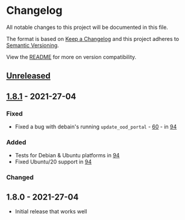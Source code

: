 # Changelog

All notable changes to this project will be documented in this file.

The format is based on [Keep a Changelog](http://keepachangelog.com/en/1.0.0/)
and this project adheres to [Semantic Versioning](http://semver.org/spec/v2.0.0.html).

View the [README](README#version-compatibility) for more on version compatibility.



## [Unreleased]

## [1.8.1] - 2021-27-04

### Fixed

- Fixed a bug with debain's running `update_ood_portal` - [60](https://github.com/OSC/ood-ansible/pull/60) -
  in [94](https://github.com/OSC/ood-ansible/pull/94)


### Added

- Tests for Debian & Ubuntu platforms in [94](https://github.com/OSC/ood-ansible/pull/94)
- Fixed Ubuntu/20 support in [94](https://github.com/OSC/ood-ansible/pull/94)

### Changed

## 1.8.0 - 2021-27-04

- Initial release that works well

[Unreleased]: https://github.com/OSC/ood-ansible/compare/v1.8.1...HEAD
[1.8.1]: https://github.com/OSC/ondemand/compare/v1.8.0...v1.8.1